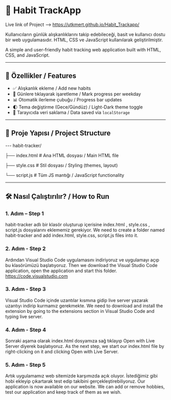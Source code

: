 # 🌱 Habit TrackApp

Live link of Project --> https://utkmert.github.io/Habit_Trackapp/

Kullanıcıların günlük alışkanlıklarını takip edebileceği, basit ve kullanıcı dostu bir web uygulamasıdır. HTML, CSS ve JavaScript kullanılarak geliştirilmiştir.

A simple and user-friendly habit tracking web application built with HTML, CSS, and JavaScript.

---

## 🚀 Özellikler / Features

- ✅ Alışkanlık ekleme / Add new habits  
- 📅 Günlere tıklayarak işaretleme / Mark progress per weekday  
- 📊 Otomatik ilerleme çubuğu / Progress bar updates  
- 🌓 Tema değiştirme (Gece/Gündüz) / Light-Dark theme toggle  
- 💾 Tarayıcıda veri saklama / Data saved via `localStorage`

---

## 📁 Proje Yapısı / Project Structure

--- habit-tracker/

├── index.html # Ana HTML dosyası / Main HTML file

├── style.css # Stil dosyası / Styling (themes, layout)

└── script.js # Tüm JS mantığı / JavaScript functionality


---

## 🛠️ Nasıl Çalıştırılır? / How to Run

### 1. Adım – Step 1
  habit-tracker adlı bir klasör oluşturup içerisine index.html , style.css , script.js dosyalarını eklememiz gerekiyor.
  We need to create a folder named habit-tracker and add index.html, style.css, script.js files into it.

### 2. Adım - Step 2
  Ardından Visual Studio Code uygulamasını indiriyoruz ve uygulamayı açıp bu klasörümüzü başlatıyoruz.
  Then we download the Visual Studio Code application, open the application and start this folder.
  https://code.visualstudio.com

### 3. Adım - Step 3
  Visual Studio Code içinde uzantılar kısmına gidip live server yazarak uzantıyı indirip kurmamız gerekmekte.
  We need to download and install the extension by going to the extensions section in Visual Studio Code and typing live server.

### 4. Adım - Step 4
  Sonraki aşama olarak index.html dosyamıza sağ tıklayıp Open with Live Server diyerek başlatıyoruz.
  As the next step, we start our index.html file by right-clicking on it and clicking Open with Live Server.

### 5. Adım - Step 5
  Artık uygulamamız web sitemizde karşımızda açık oluyor. İstediğimiz gibi hobi ekleyip çıkartarak test edip takibini gerçekleştirebiliyoruz.
  Our application is now available on our website. We can add or remove hobbies, test our application and keep track of them as we wish.
